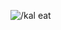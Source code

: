 ![/kal eat](https://cdn.discordapp.com/attachments/946075042540826654/1091409495722295306/cb092dcabc1726ea.png)
